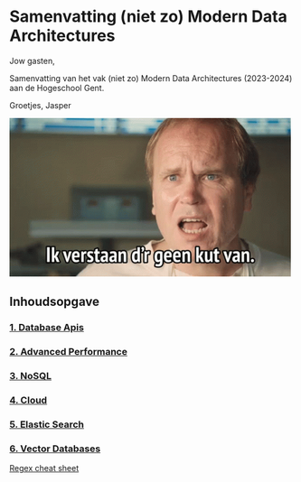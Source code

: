 # Samenvatting (niet zo) Modern Data Architectures

Jow gasten,

Samenvatting van het vak (niet zo) Modern Data Architectures (2023-2024) aan de Hogeschool Gent.

Groetjes, Jasper

![Logo](new-kids-new-kids-turbo.gif)

## Inhoudsopgave

### [1. Database Apis](./1%20Database%20APIs/index.md)

### [2. Advanced Performance](./2%20Advanced%20performance/index.md)

### [3. NoSQL](./3%20NoSql/index.md)

### [4. Cloud](./4%20Cloud/index.md)

### [5. Elastic Search](./5%20Elastic%20Search/index.md)

### [6. Vector Databases](./6%20Vector%20Databases/index.md)


[Regex cheat sheet](./Regular%20Expressions%20Cheat%20Sheet%20by%20DaveChild%20-%20Cheatography.com.pdf)